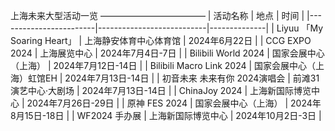 上海未来大型活动一览
————————————
| 活动名称               | 地点                      | 时间         |
|------------------------|---------------------------|--------------|
| Liyuu 「My Soaring Heart」 | 上海静安体育中心体育馆       | 2024年6月22日 |
| CCG EXPO 2024          | 上海展览中心               | 2024年7月4日-7日 |
| Bilibili World 2024    | 国家会展中心（上海）       | 2024年7月12日-14日 |
| Bilibili Macro Link 2024 | 国家会展中心（上海）虹馆EH | 2024年7月13日-14日 |
| 初音未来 未来有你 2024演唱会 | 前滩31演艺中心·大剧场    | 2024年7月13日-14日 |
| ChinaJoy 2024         | 上海新国际博览中心          | 2024年7月26日-29日 |
| 原神 FES 2024         | 国家会展中心（上海）       | 2024年8月15日-18日 |
| WF2024 手办展         | 上海新国际博览中心          | 2024年10月2日-3日 |
